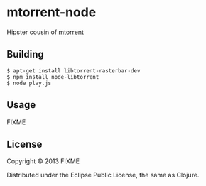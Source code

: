 # mtorrent-node

Hipster cousin of [mtorrent](https://github.com/martintrojer/mtorrent)

## Building

```
$ apt-get install libtorrent-rasterbar-dev
$ npm install node-libtorrent
$ node play.js
```

## Usage

FIXME

## License

Copyright © 2013 FIXME

Distributed under the Eclipse Public License, the same as Clojure.
